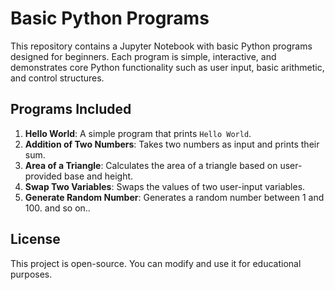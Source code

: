 
# Basic Python Programs

This repository contains a Jupyter Notebook with basic Python programs designed for beginners. Each program is simple, interactive, and demonstrates core Python functionality such as user input, basic arithmetic, and control structures.


## Programs Included

1. **Hello World**: A simple program that prints `Hello World`.
2. **Addition of Two Numbers**: Takes two numbers as input and prints their sum.
3. **Area of a Triangle**: Calculates the area of a triangle based on user-provided base and height.
4. **Swap Two Variables**: Swaps the values of two user-input variables.
5. **Generate Random Number**: Generates a random number between 1 and 100.
and so on..
 

## License

This project is open-source. You can modify and use it for educational purposes.
